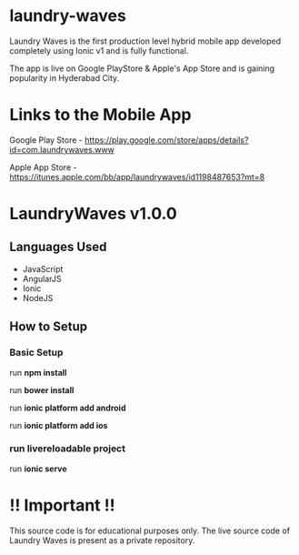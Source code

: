 # laundry-waves
Laundry Waves is the first production level hybrid mobile app developed completely using Ionic v1 and is fully functional.

The app is live on Google PlayStore & Apple's App Store and is gaining popularity in Hyderabad City.

# Links to the Mobile App #
Google Play Store - https://play.google.com/store/apps/details?id=com.laundrywaves.www

Apple App Store - https://itunes.apple.com/bb/app/laundrywaves/id1198487653?mt=8

# LaundryWaves v1.0.0 #
## Languages Used ##

* JavaScript
* AngularJS
* Ionic
* NodeJS

## How to Setup ##

### Basic Setup ###
run **npm install**

run **bower install**

run **ionic platform add android**

run **ionic platform add ios**

### run livereloadable project ###
run **ionic serve**


# !! Important !! #
This source code is for educational purposes only.
The live source code of Laundry Waves is present as a private repository.
